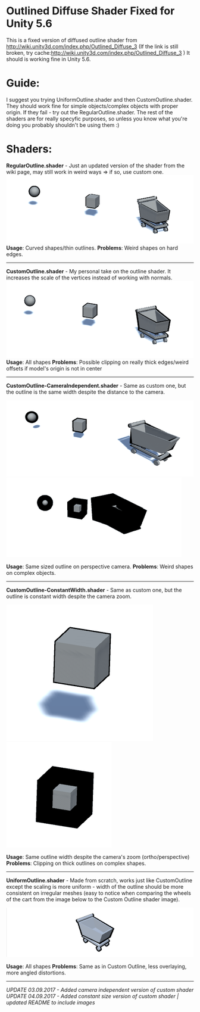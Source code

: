 # Outlined Diffuse Shader Fixed for Unity 5.6
This is a fixed version of diffused outline shader from http://wiki.unity3d.com/index.php/Outlined_Diffuse_3
(If the link is still broken, try cache:http://wiki.unity3d.com/index.php/Outlined_Diffuse_3 )
It should is working fine in Unity 5.6.
# Guide:
I suggest you trying UniformOutline.shader and then CustomOutline.shader. They should work fine for simple objects/complex objects with proper origin. If they fail - try out the RegularOutline.shader. The rest of the shaders are for really specyfic purposes, so unless you know what you're doing you probably shouldn't be using them :)


# Shaders:                         
**RegularOutline.shader** - Just an updated version of the shader from the wiki page, may still work in weird ways => if so, use custom one.
![Regular Outline](/images/standard.PNG?raw=true "Regular Outline")
**Usage**: Curved shapes/thin outlines.
**Problems**: Weird shapes on hard edges.

---

**CustomOutline.shader** - My personal take on the outline shader. It increases the scale of the vertices instead of working with normals. 
![Custom Outline](/images/custom.PNG?raw=true "Custom Outline")
**Usage**: All shapes
**Problems**: Possible clipping on really thick edges/weird offsets if model's origin is not in center

---

**CustomOutline-CameraIndependent.shader** - Same as custom one, but the outline is the same width despite the distance to the camera. 

![Camera Independend Close](/images/camera.PNG?raw=true "Camera Independend Close")
![Camera Independend Far](/images/camera2.PNG?raw=true "Camera Independend Far")

**Usage**: Same sized outline on perspective camera.
**Problems**: Weird shapes on complex objects.

---

**CustomOutline-ConstantWidth.shader** - Same as custom one, but the outline is constant width despite the camera zoom.

![Constant Width Zoomed In](/images/zoom2.PNG?raw=true "Constant Width Zoomed In")
![Constant Width Zoomed Out](/images/zoom.PNG?raw=true "Constant Width Zoomed Out")

**Usage**: Same outline width despite the camera's zoom (ortho/perspective)
**Problems**: Clipping on thick outlines on complex shapes.

---

**UniformOutline.shader** - Made from scratch, works just like CustomOutline except the scaling is more uniform - width of the outline should be more consistent on irregular meshes (easy to notice when comparing the wheels of the cart from the image below to the Custom Outline shader image). 

![Uniform Outline](/images/Uniform.PNG?raw=true "Uniform Outline")

**Usage**: All shapes
**Problems**: Same as in Custom Outline, less overlaying, more angled distortions.

---


*UPDATE 03.09.2017 - Added camera independent version of custom shader*
*UPDATE 04.09.2017 - Added constant size version of custom shader | updated README to include images*
